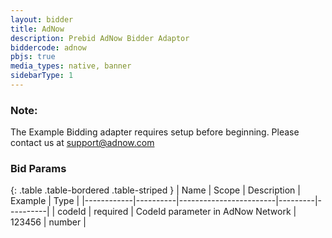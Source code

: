 ```yaml
---
layout: bidder
title: AdNow
description: Prebid AdNow Bidder Adaptor
biddercode: adnow
pbjs: true
media_types: native, banner
sidebarType: 1
---
```


### Note:
The Example Bidding adapter requires setup before beginning. Please contact us at support@adnow.com

### Bid Params

{: .table .table-bordered .table-striped }
| Name       | Scope    | Description            | Example | Type     |
|------------|----------|------------------------|---------|----------|
| codeId | required | CodeId parameter in AdNow Network | 123456 | number |
